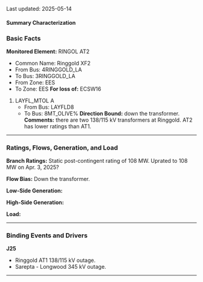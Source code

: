 Last updated: 2025-05-14
#### Summary Characterization
### Basic Facts
**Monitored Element:** RINGOL AT2
- Common Name: Ringgold XF2
- From Bus: 4RINGGOLD_LA
- To Bus: 3RINGGOLD_LA
- From Zone: EES
- To Zone: EES
**For loss of:** ECSW16
1. LAYFL_MTOL A
    - From Bus: LAYFLD8
    - To Bus: 8MT_OLIVE%
**Direction Bound:** down the transformer.
**Comments:** there are two 138/115 kV transformers at Ringgold. AT2 has lower ratings than AT1.

---
### Ratings, Flows, Generation, and Load
**Branch Ratings:**
Static post-contingent rating of 108 MW. Uprated to 108 MW on Apr. 3, 2025?

**Flow Bias:**
Down the transformer.

**Low-Side Generation:**

**High-Side Generation:**

**Load:**

---
### Binding Events and Drivers
**J25**
- Ringgold AT1 138/115 kV outage.
- Sarepta - Longwood 345 kV outage.

---
